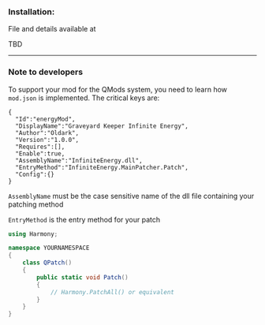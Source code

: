 ### Installation:

File and details available at 

TBD
___

### Note to developers

To support your mod for the QMods system, you need to learn how `mod.json` is implemented. The critical keys are:  

```
{
  "Id":"energyMod",
  "DisplayName":"Graveyard Keeper Infinite Energy",
  "Author":"Oldark",
  "Version":"1.0.0",
  "Requires":[],
  "Enable":true,
  "AssemblyName":"InfiniteEnergy.dll",
  "EntryMethod":"InfiniteEnergy.MainPatcher.Patch",
  "Config":{}
}
```

`AssemblyName` must be the case sensitive name of the dll file containing your patching method

`EntryMethod` is the entry method for your patch

```cs
using Harmony;

namespace YOURNAMESPACE
{
    class QPatch()
    {
        public static void Patch()
        {
            // Harmony.PatchAll() or equivalent
        }
    }
}
```
